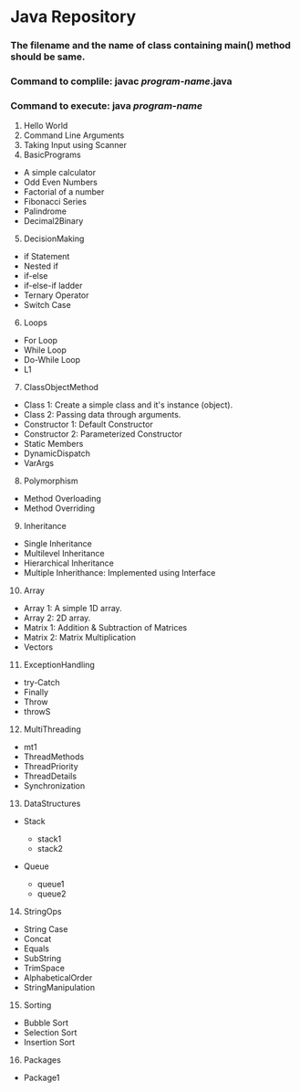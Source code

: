 # Java Repository

### The filename and the name of class containing main() method should be same.
### Command to complile: javac _program-name_.java
### Command to execute: java _program-name_

01. Hello World
02. Command Line Arguments
03. Taking Input using Scanner
04. BasicPrograms
   * A simple calculator
   * Odd Even Numbers
   * Factorial of a number
   * Fibonacci Series
   * Palindrome
   * Decimal2Binary

05. DecisionMaking
   * if Statement
   * Nested if
   * if-else
   * if-else-if ladder
   * Ternary Operator
   * Switch Case

06. Loops
   * For Loop
   * While Loop
   * Do-While Loop
   * L1

07. ClassObjectMethod
   * Class 1: Create a simple class and it's instance (object).
   * Class 2: Passing data through arguments.
   * Constructor 1: Default Constructor
   * Constructor 2: Parameterized Constructor
   * Static Members
   * DynamicDispatch
   * VarArgs

08. Polymorphism
   * Method Overloading        
   * Method Overriding

09. Inheritance
   * Single Inheritance
   * Multilevel Inheritance
   * Hierarchical Inheritance
   * Multiple Inherithance: Implemented using Interface

10. Array
   * Array 1: A simple 1D array.
   * Array 2: 2D array.
   * Matrix 1: Addition & Subtraction of Matrices
   * Matrix 2: Matrix Multiplication
   * Vectors

11. ExceptionHandling
   * try-Catch
   * Finally
   * Throw
   * throwS

12. MultiThreading
   * mt1
   * ThreadMethods
   * ThreadPriority
   * ThreadDetails
   * Synchronization

13. DataStructures
   * Stack
      - stack1
      - stack2
      
   * Queue
      - queue1
      - queue2

14. StringOps
   * String Case
   * Concat
   * Equals
   * SubString
   * TrimSpace
   * AlphabeticalOrder
   * StringManipulation

15. Sorting 
   * Bubble Sort
   * Selection Sort
   * Insertion Sort

16. Packages
   * Package1